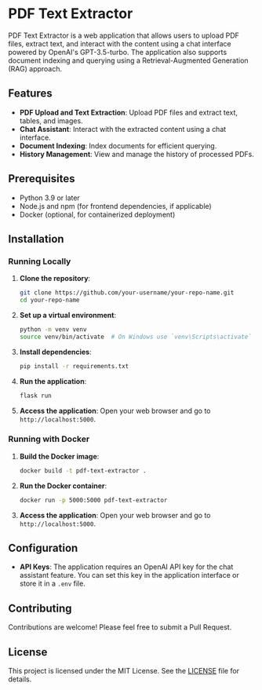 # PDF Text Extractor

PDF Text Extractor is a web application that allows users to upload PDF files, extract text, and interact with the content using a chat interface powered by OpenAI's GPT-3.5-turbo. The application also supports document indexing and querying using a Retrieval-Augmented Generation (RAG) approach.

## Features

- **PDF Upload and Text Extraction**: Upload PDF files and extract text, tables, and images.
- **Chat Assistant**: Interact with the extracted content using a chat interface.
- **Document Indexing**: Index documents for efficient querying.
- **History Management**: View and manage the history of processed PDFs.

## Prerequisites

- Python 3.9 or later
- Node.js and npm (for frontend dependencies, if applicable)
- Docker (optional, for containerized deployment)

## Installation

### Running Locally

1. **Clone the repository**:
   ```bash
   git clone https://github.com/your-username/your-repo-name.git
   cd your-repo-name
   ```

2. **Set up a virtual environment**:
   ```bash
   python -m venv venv
   source venv/bin/activate  # On Windows use `venv\Scripts\activate`
   ```

3. **Install dependencies**:
   ```bash
   pip install -r requirements.txt
   ```

4. **Run the application**:
   ```bash
   flask run
   ```

5. **Access the application**:
   Open your web browser and go to `http://localhost:5000`.

### Running with Docker

1. **Build the Docker image**:
   ```bash
   docker build -t pdf-text-extractor .
   ```

2. **Run the Docker container**:
   ```bash
   docker run -p 5000:5000 pdf-text-extractor
   ```

3. **Access the application**:
   Open your web browser and go to `http://localhost:5000`.

## Configuration

- **API Keys**: The application requires an OpenAI API key for the chat assistant feature. You can set this key in the application interface or store it in a `.env` file.

## Contributing

Contributions are welcome! Please feel free to submit a Pull Request.

## License

This project is licensed under the MIT License. See the [LICENSE](LICENSE) file for details.